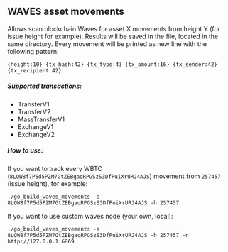 WAVES asset movements
-
Allows scan blockchain Waves for asset X movements from height Y (for issue height for example).
Results will be saved in the file, located in the same directory.
Every movement will be printed as new line with the following pattern:
```
{height:10} {tx_hash:42} {tx_type:4} {tx_amount:16} {tx_sender:42} {tx_recipient:42}
```

##### Supported transactions:
- TransferV1
- TransferV2
- MassTransferV1
- ExchangeV1
- ExchangeV2

##### How to use:
If you want to track every WBTC (`8LQW8f7P5d5PZM7GtZEBgaqRPGSzS3DfPuiXrURJ4AJS`) movement from `257457` (issue height), for example:
```
./go_build_waves_movements -a 8LQW8f7P5d5PZM7GtZEBgaqRPGSzS3DfPuiXrURJ4AJS -h 257457
```

If you want to use custom waves node (your own, local):
```
./go_build_waves_movements -a 8LQW8f7P5d5PZM7GtZEBgaqRPGSzS3DfPuiXrURJ4AJS -h 257457 -n http://127.0.0.1:6869
```